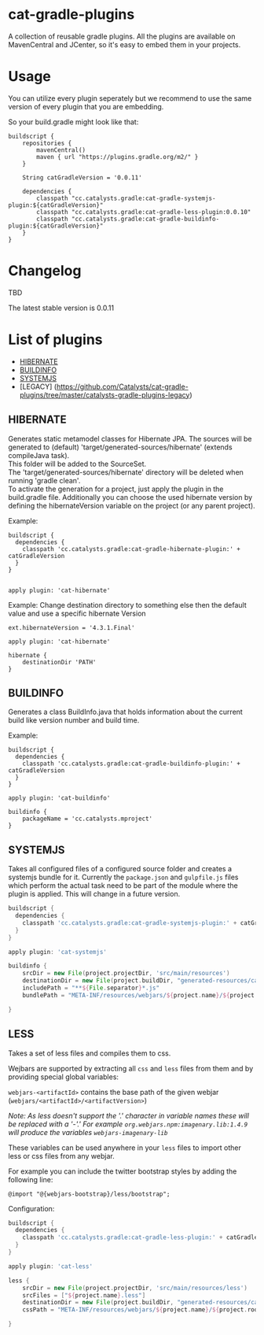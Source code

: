 cat-gradle-plugins
========================

A collection of reusable gradle plugins. All the plugins are available on MavenCentral and JCenter, so it's easy to embed
them in your projects. 


Usage
=====
You can utilize every plugin seperately but we recommend to use the same version of every plugin that you are embedding.

So your build.gradle might look like that:

```
buildscript {
    repositories {
        mavenCentral()
        maven { url "https://plugins.gradle.org/m2/" }
    }

    String catGradleVersion = '0.0.11'

    dependencies {
        classpath "cc.catalysts.gradle:cat-gradle-systemjs-plugin:${catGradleVersion}"
        classpath "cc.catalysts.gradle:cat-gradle-less-plugin:0.0.10"
        classpath "cc.catalysts.gradle:cat-gradle-buildinfo-plugin:${catGradleVersion}"
    }
}
```

Changelog
=====
TBD

The latest stable version is 0.0.11


List of plugins
===============

* [HIBERNATE](#hibernate)
* [BUILDINFO](#buildinfo)
* [SYSTEMJS](#systemjs)
* [LEGACY] (https://github.com/Catalysts/cat-gradle-plugins/tree/master/catalysts-gradle-plugins-legacy)

HIBERNATE
------
Generates static metamodel classes for Hibernate JPA. The sources will be generated to (default) 'target/generated-sources/hibernate' (extends compileJava task).  
This folder will be added to the SourceSet.  
The 'target/generated-sources/hibernate' directory will be deleted when running 'gradle clean'.  
To activate the generation for a project, just apply the plugin in the build.gradle file. Additionally you can choose the used hibernate version by defining the hibernateVersion variable on the project (or any parent project).

Example:
```
buildscript {
  dependencies {
    classpath 'cc.catalysts.gradle:cat-gradle-hibernate-plugin:' + catGradleVersion
  }
}


apply plugin: 'cat-hibernate'
```

Example: Change destination directory to something else then the default value and use a specific hibernate Version
```
ext.hibernateVersion = '4.3.1.Final'

apply plugin: 'cat-hibernate'

hibernate {
    destinationDir 'PATH'
}
```


BUILDINFO
------

Generates a class BuildInfo.java that holds information about the current build like version number and build time.

Example:
```
buildscript {
  dependencies {
    classpath 'cc.catalysts.gradle:cat-gradle-buildinfo-plugin:' + catGradleVersion
  }
}

apply plugin: 'cat-buildinfo'

buildinfo {
    packageName = 'cc.catalysts.mproject'
}
```

SYSTEMJS
------

Takes all configured files of a configured source folder and creates a systemjs bundle for it.
Currently the `package.json` and `gulpfile.js` files which perform the actual task need to be part of the module where the plugin is applied.
This will change in a future version.

```groovy
buildscript {
  dependencies {
    classpath 'cc.catalysts.gradle:cat-gradle-systemjs-plugin:' + catGradleVersion
  }
}

apply plugin: 'cat-systemjs'

buildinfo {
    srcDir = new File(project.projectDir, 'src/main/resources')
    destinationDir = new File(project.buildDir, "generated-resources/cat-systemjs")
    includePath = "**${File.separator}*.js"
    bundlePath = "META-INF/resources/webjars/${project.name}/${project.rootProject.version}"

}
```

LESS
------

Takes a set of less files and compiles them to css.

Wejbars are supported by extracting all `css` and `less` files from them and by providing special global variables:

`webjars-<artifactId>` contains the base path of the given webjar (`webjars/<artifactId>/<artifactVersion>`)

*Note: As less doesn't support the '.' character in variable names these will be replaced with a '-'.'*
*For example `org.webjars.npm:imagenary.lib:1.4.9` will produce the variables `webjars-imagenary-lib`*

These variables can be used anywhere in your `less` files to import other less or css files from any webjar.

For example you can include the twitter bootstrap styles by adding the following line:

```less
@import "@{webjars-bootstrap}/less/bootstrap";
```

Configuration:

```groovy
buildscript {
  dependencies {
    classpath 'cc.catalysts.gradle:cat-gradle-less-plugin:' + catGradleVersion
  }
}

apply plugin: 'cat-less'

less {
    srcDir = new File(project.projectDir, 'src/main/resources/less')
    srcFiles = ["${project.name}.less"]
    destinationDir = new File(project.buildDir, "generated-resources/cat-less")
    cssPath = "META-INF/resources/webjars/${project.name}/${project.rootProject.version}"

}
```